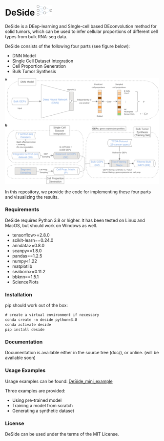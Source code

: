 # DeSide <img src="./docs/_static/logo.png" width="50">

DeSide is a DEep-learning and SIngle-cell based DEconvolution method for solid tumors, which can be used to infer cellular proportions of different cell types from bulk RNA-seq data.

DeSide consists of the following four parts (see figure below):
- DNN Model
- Single Cell Dataset Integration
- Cell Proportion Generation
- Bulk Tumor Synthesis

<img src="Fig.1a_b.svg" width="800" alt="Overview of DeSide">

In this repository, we provide the code for implementing these four parts and visualizing the results.

### Requirements
DeSide requires Python 3.8 or higher. It has been tested on Linux and MacOS, but should work on Windows as well.
- tensorflow>=2.8.0
- scikit-learn==0.24.0
- anndata>=0.8.0
- scanpy==1.8.0
- pandas==1.2.5
- numpy<1.22
- matplotlib
- seaborn>=0.11.2
- bbknn==1.5.1
- SciencePlots

### Installation

pip should work out of the box:
```
# create a virtual environment if necessary
conda create -n deside python=3.8
conda activate deside
pip install deside
```

### Documentation
Documentation is available either in the source tree (doc/), or online. (will be available soon)


### Usage Examples
Usage examples can be found: [DeSide_mini_example](https://github.com/OnlyBelter/DeSide_mini_example)

Three examples are provided:
- Using pre-trained model
- Training a model from scratch
- Generating a synthetic dataset

### License
DeSide can be used under the terms of the MIT License.
